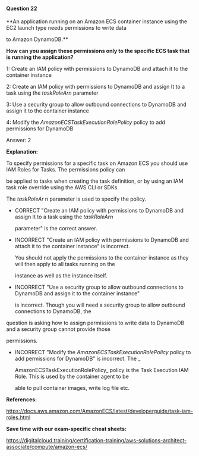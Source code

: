 #### Question  22


**An application running on an Amazon ECS container instance using the EC2 launch type needs permissions to write data

to Amazon DynamoDB.**


**How can you assign these permissions only to the specific ECS task that is running the application?**


1: Create an IAM policy with permissions to DynamoDB and attach it to the container instance


2: Create an IAM policy with permissions to DynamoDB and assign It to a task using the _taskRoleArn_ parameter


3: Use a security group to allow outbound connections to DynamoDB and assign it to the container instance


4: Modify the _AmazonECSTaskExecutionRolePolicy_ policy to add permissions for DynamoDB


Answer: 2


**Explanation:**


To specify permissions for a specific task on Amazon ECS you should use IAM Roles for Tasks. The permissions policy can

be applied to tasks when creating the task definition, or by using an IAM task role override using the AWS CLI or SDKs.

The _taskRoleAr_ n parameter is used to specify the policy.


- CORRECT "Create an IAM policy with permissions to DynamoDB and assign It to a task using the _taskRoleArn_

  parameter" is the correct answer.


- INCORRECT "Create an IAM policy with permissions to DynamoDB and attach it to the container instance" is incorrect.

  You should not apply the permissions to the container instance as they will then apply to all tasks running on the

  instance as well as the instance itself.


- INCORRECT "Use a security group to allow outbound connections to DynamoDB and assign it to the container instance"

  is incorrect. Though you will need a security group to allow outbound connections to DynamoDB, the


question is asking how to assign permissions to write data to DynamoDB and a security group cannot provide those

permissions.


- INCORRECT "Modify the _AmazonECSTaskExecutionRolePolicy_ policy to add permissions for DynamoDB" is incorrect. The _

  AmazonECSTaskExecutionRolePolicy_ policy is the Task Execution IAM Role. This is used by the container agent to be

  able to pull container images, write log file etc.


**References:**


https://docs.aws.amazon.com/AmazonECS/latest/developerguide/task-iam-roles.html


**Save time with our exam-specific cheat sheets:**


https://digitalcloud.training/certification-training/aws-solutions-architect-associate/compute/amazon-ecs/

